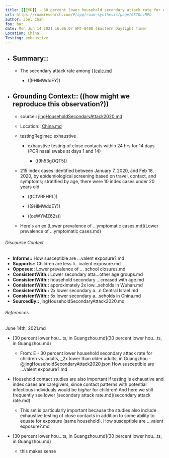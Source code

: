 ```yaml
---
title: [[EVD]] - 30 percent lower household secondary attack rate for children vs. adults, ~2x lower than older adults, in Guangzhou - [[@jingHouseholdSecondaryAttack2020]]
url: https://roamresearch.com/#/app/roam-synthesis/page/0STDnzMPb
author: Joel Chan
foo: bar
date: Mon Jun 14 2021 16:06:07 GMT-0400 (Eastern Daylight Time)
Location: China
Testing: exhaustive
---
```


- ## Summary::

    - The secondary attack rate among {{[calc.md](calc.md)

        - ((9HlMWddEY))
- ## Grounding Context:: ((how might we reproduce this observation?))

    - source:: [jingHouseholdSecondaryAttack2020.md](jingHouseholdSecondaryAttack2020.md)

    - Location:: [China.md](China.md)

    - testingRegime:: exhaustive

        - exhaustive testing of close contacts within 24 hrs for 14 days (PCR nasal swabs at days 1 and 14)

            - ((9h53gOQT5))

    - 215 index cases identified between January 7, 2020, and Feb 18, 2020, by epidemiological screening based on travel, contact, and symptoms; stratified by age, there were 10 index cases under 20 years old

        - ((tCfVRFHRL))

        - ((9HlMWddEY))

        - ((oeWYMZ62s))

    - Here's an ex [Lower prevalence of ...ymptomatic cases.md](Lower prevalence of ...ymptomatic cases.md)

###### Discourse Context

- **Informs::** How susceptible are ...valent exposure?.md
- **Supports::** Children are less li...ivalent exposure.md
- **Opposes::** Lower prevalence of ... school closures.md
- **ConsistentWith::** Lower secondary atta...other age groups.md
- **ConsistentWith::** household secondary ...creased with age.md
- **ConsistentWith::** approximately 2x low...seholds in Wuhan.md
- **ConsistentWith::** 2x lower secondary a...n Central Israel.md
- **ConsistentWith::** 5x lower secondary a...seholds in China.md
- **SourcedBy::** jingHouseholdSecondaryAttack2020.md

###### References

June 14th, 2021.md

- [30 percent lower hou...ts, in Guangzhou.md](30 percent lower hou...ts, in Guangzhou.md)

    - From: E - 30 percent lower household secondary attack rate for children vs. adults, _2x lower than older adults, in Guangzhou - @jingHouseholdSecondaryAttack2020.json
How susceptible are ...valent exposure?.md

- Household contact studies are also important if testing is exhaustive and index cases are caregivers, since contact patterns with potential infectious individuals would be *higher* for children! And here we still frequently see lower [secondary attack rate.md](secondary attack rate.md)

    - This set is particularly important because the studies also include exhaustive testing of close contacts in addition to some ability to equate for exposure (same household).
How susceptible are ...valent exposure?.md

- [30 percent lower hou...ts, in Guangzhou.md](30 percent lower hou...ts, in Guangzhou.md)

    - this makes sense
